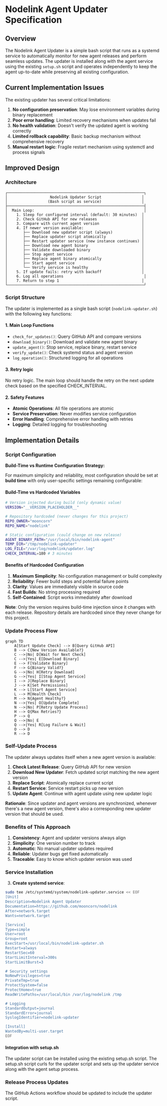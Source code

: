 # Nodelink Agent Updater Specification

## Overview

The Nodelink Agent Updater is a simple bash script that runs as a systemd service to automatically monitor for new agent releases and perform seamless updates. The updater is installed along with the agent service using the existing `setup.sh` script and operates independently to keep the agent up-to-date while preserving all existing configuration.

## Current Implementation Issues

The existing updater has several critical limitations:

1. **No configuration preservation**: May lose environment variables during binary replacement
2. **Poor error handling**: Limited recovery mechanisms when updates fail
3. **No health validation**: Doesn't verify the updated agent is working correctly
4. **Limited rollback capability**: Basic backup mechanism without comprehensive recovery
5. **Manual restart logic**: Fragile restart mechanism using systemctl and process signals

## Improved Design

### Architecture

```
┌─────────────────────────────────────────────────────────────┐
│                   Nodelink Updater Script                  │
│                  (Bash script as service)                  │
├─────────────────────────────────────────────────────────────┤
│  Main Loop:                                                 │
│    1. Sleep for configured interval (default: 30 minutes)  │
│    2. Check GitHub API for new releases                    │
│    3. Compare with current agent version                   │
│    4. If newer version available:                          │
│       ├── Download new updater script (always)             │
│       ├── Replace updater script atomically                │
│       ├── Restart updater service (new instance continues) │
│       ├── Download new agent binary                        │
│       ├── Validate downloaded binary                       │
│       ├── Stop agent service                               │
│       ├── Replace agent binary atomically                  │
│       ├── Start agent service                              │
│       └── Verify service is healthy                        │
│    5. If update fails: retry with backoff                  │
│    6. Log all operations                                    │
│    7. Return to step 1                                     │
└─────────────────────────────────────────────────────────────┘
```

### Script Structure

The updater is implemented as a single bash script (`nodelink-updater.sh`) with the following key functions:

#### 1. Main Loop Functions
- `check_for_updates()`: Query GitHub API and compare versions
- `download_binary()`: Download and validate new agent binary
- `update_agent()`: Stop service, replace binary, restart service
- `verify_update()`: Check systemd status and agent version
- `log_operation()`: Structured logging for all operations

#### 3. Retry logic
No retry logic. The main loop should handle the retry on the next update check based on the specified CHECK_INTERVAL.

#### 2. Safety Features
- **Atomic Operations**: All file operations are atomic
- **Service Preservation**: Never modifies service configuration
- **Error Handling**: Comprehensive error handling with retries
- **Logging**: Detailed logging for troubleshooting

## Implementation Details

### Script Configuration

**Build-Time vs Runtime Configuration Strategy:**

For maximum simplicity and reliability, most configuration should be set at **build time** with only user-specific settings remaining configurable:

#### Build-Time vs Hardcoded Variables
```bash
# Version injected during build (only dynamic value)
VERSION="__VERSION_PLACEHOLDER__"

# Repository hardcoded (never changes for this project)
REPO_OWNER="mooncorn"
REPO_NAME="nodelink"

# Static configuration (could change on new release)
AGENT_BINARY_PATH="/usr/local/bin/nodelink-agent"
TEMP_DIR="/tmp/nodelink-updater"
LOG_FILE="/var/log/nodelink/updater.log"
CHECK_INTERVAL=180 # 3 minutes
```

#### Benefits of Hardcoded Configuration
1. **Maximum Simplicity**: No configuration management or build complexity
2. **Reliability**: Fewer build steps and potential failure points
3. **Clarity**: Values are immediately visible in source code
4. **Fast Builds**: No string processing required
5. **Self-Contained**: Script works immediately after download

**Note**: Only the version requires build-time injection since it changes with each release. Repository details are hardcoded since they never change for this project.

### Update Process Flow

```mermaid
graph TD
    A[Start Update Check] --> B[Query GitHub API]
    B --> C{New Version Available?}
    C -->|No| D[Wait for Next Check]
    C -->|Yes| E[Download Binary]
    E --> F[Validate Binary]
    F --> G{Binary Valid?}
    G -->|No| H[Retry Download]
    G -->|Yes| I[Stop Agent Service]
    I --> J[Replace Binary]
    J --> K[Set Permissions]
    K --> L[Start Agent Service]
    L --> M[Health Check]
    M --> N{Agent Healthy?}
    N -->|Yes| O[Update Complete]
    N -->|No| P[Retry Update Process]
    H --> Q{Max Retries?}
    P --> Q
    Q -->|No| E
    Q -->|Yes| R[Log Failure & Wait]
    O --> D
    R --> D
```

### Self-Update Process

The updater always updates itself when a new agent version is available:

1. **Check Latest Release**: Query GitHub API for new version
2. **Download New Updater**: Fetch updated script matching the new agent version
3. **Replace Script**: Atomically replace current script
4. **Restart Service**: Service restart picks up new version
5. **Update Agent**: Continue with agent update using new updater logic

**Rationale**: Since updater and agent versions are synchronized, whenever there's a new agent version, there's also a corresponding new updater version that should be used.

### Benefits of This Approach

1. **Consistency**: Agent and updater versions always align
2. **Simplicity**: One version number to track
3. **Automatic**: No manual updater updates required
4. **Reliable**: Updater bugs get fixed automatically
5. **Traceable**: Easy to know which updater version was used

### Service Installation

3. **Create systemd service**:
```bash
sudo tee /etc/systemd/system/nodelink-updater.service << EOF
[Unit]
Description=Nodelink Agent Updater
Documentation=https://github.com/mooncorn/nodelink
After=network.target
Wants=network.target

[Service]
Type=simple
User=root
Group=root
ExecStart=/usr/local/bin/nodelink-updater.sh
Restart=always
RestartSec=60
StartLimitInterval=300s
StartLimitBurst=3

# Security settings
NoNewPrivileges=true
PrivateTmp=true
ProtectSystem=false
ProtectHome=true
ReadWritePaths=/usr/local/bin /var/log/nodelink /tmp

# Logging
StandardOutput=journal
StandardError=journal
SyslogIdentifier=nodelink-updater

[Install]
WantedBy=multi-user.target
EOF
```

#### Integration with setup.sh

The updater script can be installed using the existing setup.sh script. The setup.sh script curls for the updater script and sets up the updater service along with the agent setup process.

### Release Process Updates

The GitHub Actions workflow should be updated to include the updater script.
